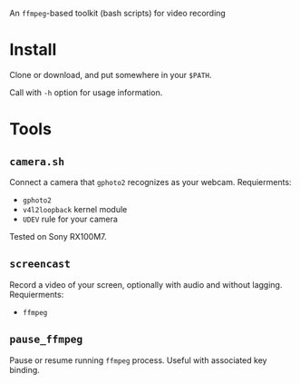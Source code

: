 An `ffmpeg`-based toolkit (bash scripts) for video recording

# Install

Clone or download, and put somewhere in your `$PATH`.

Call with `-h` option for usage information.

# Tools

## `camera.sh`

Connect a camera that `gphoto2` recognizes as your webcam. Requierments:
- `gphoto2`
- `v4l2loopback` kernel module
- `UDEV` rule for your camera

Tested on Sony RX100M7.

## `screencast`

Record a video of your screen, optionally with audio and without lagging. Requierments:

- `ffmpeg`

## `pause_ffmpeg`

Pause or resume running `ffmpeg` process. Useful with associated key binding.

